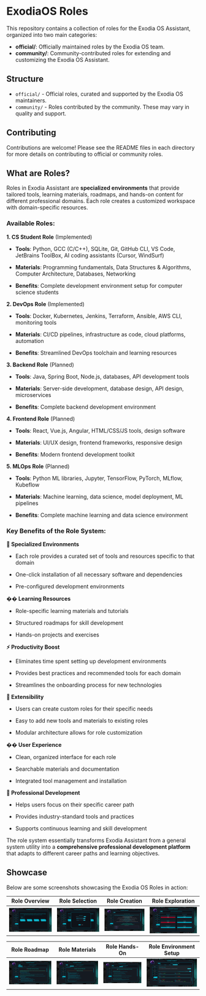 # ExodiaOS Roles

This repository contains a collection of roles for the Exodia OS Assistant, organized into two main categories:

- **official/**: Officially maintained roles by the Exodia OS team.
- **community/**: Community-contributed roles for extending and customizing the Exodia OS Assistant.

## Structure

- `official/` - Official roles, curated and supported by the Exodia OS maintainers.
- `community/` - Roles contributed by the community. These may vary in quality and support.

## Contributing

Contributions are welcome! Please see the README files in each directory for more details on contributing to official or community roles.

## What are Roles?

Roles in Exodia Assistant are **specialized environments** that provide tailored tools, learning materials, roadmaps, and hands-on content for different professional domains. Each role creates a customized workspace with domain-specific resources.

### **Available Roles:**

**1. CS Student Role** (Implemented)

- **Tools**: Python, GCC (C/C++), SQLite, Git, GitHub CLI, VS Code, JetBrains ToolBox, AI coding assistants (Cursor, WindSurf)

- **Materials**: Programming fundamentals, Data Structures & Algorithms, Computer Architecture, Databases, Networking

- **Benefits**: Complete development environment setup for computer science students

**2. DevOps Role** (Implemented)

- **Tools**: Docker, Kubernetes, Jenkins, Terraform, Ansible, AWS CLI, monitoring tools

- **Materials**: CI/CD pipelines, infrastructure as code, cloud platforms, automation

- **Benefits**: Streamlined DevOps toolchain and learning resources

**3. Backend Role** (Planned)

- **Tools**: Java, Spring Boot, Node.js, databases, API development tools

- **Materials**: Server-side development, database design, API design, microservices

- **Benefits**: Complete backend development environment

**4. Frontend Role** (Planned)

- **Tools**: React, Vue.js, Angular, HTML/CSS/JS tools, design software

- **Materials**: UI/UX design, frontend frameworks, responsive design

- **Benefits**: Modern frontend development toolkit

**5. MLOps Role** (Planned)

- **Tools**: Python ML libraries, Jupyter, TensorFlow, PyTorch, MLflow, Kubeflow

- **Materials**: Machine learning, data science, model deployment, ML pipelines

- **Benefits**: Complete machine learning and data science environment

### **Key Benefits of the Role System:**

**🎯 Specialized Environments**

- Each role provides a curated set of tools and resources specific to that domain

- One-click installation of all necessary software and dependencies

- Pre-configured development environments

**�� Learning Resources**

- Role-specific learning materials and tutorials

- Structured roadmaps for skill development

- Hands-on projects and exercises

**⚡ Productivity Boost**

- Eliminates time spent setting up development environments

- Provides best practices and recommended tools for each domain

- Streamlines the onboarding process for new technologies

**🔄 Extensibility**

- Users can create custom roles for their specific needs

- Easy to add new tools and materials to existing roles

- Modular architecture allows for role customization

**�� User Experience**

- Clean, organized interface for each role

- Searchable materials and documentation

- Integrated tool management and installation

**💼 Professional Development**

- Helps users focus on their specific career path

- Provides industry-standard tools and practices

- Supports continuous learning and skill development

The role system essentially transforms Exodia Assistant from a general system utility into a **comprehensive professional development platform** that adapts to different career paths and learning objectives.

## Showcase

Below are some screenshots showcasing the Exodia OS Roles in action:

| Role Overview | Role Selection | Role Creation | Role Exploration |
|:-------------:|:--------------:|:-------------:|:----------------:|
| ![Role Overview](imgs/Role-Overview.png) | ![Role Select](imgs/Role-Select.png) | ![Role Create](imgs/Role-Create.png) | ![Role Explore](imgs/Role-Explore.png) |

| Role Roadmap | Role Materials | Role Hands-On | Role Environment Setup  |
|:----------------:|:--------------:|:-------------:|:---------------------:|
| ![Role RoadMap](imgs/Role-RoadMap.png) | ![Role Materials](imgs/Role-Materials.png) | ![Role Hands-On](imgs/Role-Hands-On.png) | ![Role Env Setup](imgs/Role-Env-Setup.png) |
 
